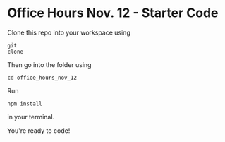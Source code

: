 Office Hours Nov. 12 - Starter Code
===================================

Clone this repo into your workspace using <pre><code>git clone</code></pre>
Then go into the folder using
<pre><code>cd office_hours_nov_12</code></pre>
Run <pre><code>npm install</code></pre> in your terminal.

You're ready to code!

